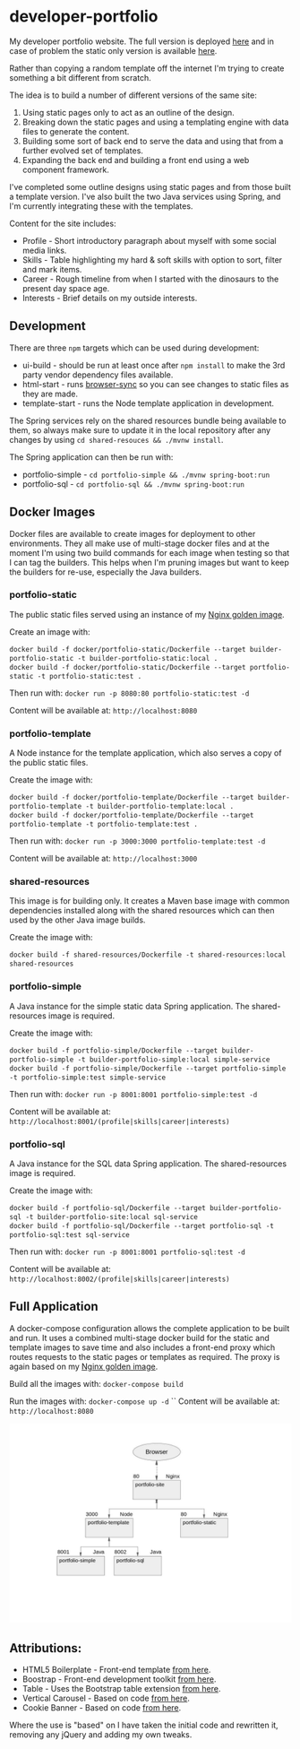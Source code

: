 # developer-portfolio

My developer portfolio website. The full version is deployed [here](https://jurassic-john.site) and in case of problem the static
only version is available [here](https://ratjuggler.github.io/developer-portfolio/).

Rather than copying a random template off the internet I'm trying to create something a bit different from scratch.

The idea is to build a number of different versions of the same site:

1. Using static pages only to act as an outline of the design. 
2. Breaking down the static pages and using a templating engine with data files to generate the content.
3. Building some sort of back end to serve the data and using that from a further evolved set of templates.
4. Expanding the back end and building a front end using a web component framework.

I've completed some outline designs using static pages and from those built a template version. I've also built the two Java 
services using Spring, and I'm currently integrating these with the templates. 

Content for the site includes:

- Profile - Short introductory paragraph about myself with some social media links.
- Skills - Table highlighting my hard & soft skills with option to sort, filter and mark items.
- Career - Rough timeline from when I started with the dinosaurs to the present day space age.
- Interests - Brief details on my outside interests. 

## Development

There are three `npm` targets which can be used during development:

- ui-build - should be run at least once after `npm install` to make the 3rd party vendor dependency files available.
- html-start - runs [browser-sync](https://browsersync.io/) so you can see changes to static files as they are made.
- template-start - runs the Node template application in development.

The Spring services rely on the shared resources bundle being available to them, so always make sure to update it in the local 
repository after any changes by using `cd shared-resouces && ./mvnw install`.

The Spring application can then be run with:

- portfolio-simple - `cd portfolio-simple && ./mvnw spring-boot:run`
- portfolio-sql - `cd portfolio-sql && ./mvnw spring-boot:run`

## Docker Images

Docker files are available to create images for deployment to other environments. They all make use of multi-stage docker files and 
at the moment I'm using two build commands for each image when testing so that I can tag the builders. This helps when I'm pruning 
images but want to keep the builders for re-use, especially the Java builders.

### portfolio-static

The public static files served using an instance of my [Nginx golden image](https://github.com/RatJuggler/my-production-docker-build). 

Create an image with:

    docker build -f docker/portfolio-static/Dockerfile --target builder-portfolio-static -t builder-portfolio-static:local .
    docker build -f docker/portfolio-static/Dockerfile --target portfolio-static -t portfolio-static:test .

Then run with: `docker run -p 8080:80 portfolio-static:test -d`

Content will be available at: `http://localhost:8080`

### portfolio-template

A Node instance for the template application, which also serves a copy of the public static files.
  
Create the image with:

    docker build -f docker/portfolio-template/Dockerfile --target builder-portfolio-template -t builder-portfolio-template:local .
    docker build -f docker/portfolio-template/Dockerfile --target portfolio-template -t portfolio-template:test .

Then run with: `docker run -p 3000:3000 portfolio-template:test -d`

Content will be available at: `http://localhost:3000`

### shared-resources

This image is for building only. It creates a Maven base image with common dependencies installed along with the shared resources
which can then used by the other Java image builds.

Create the image with:

    docker build -f shared-resources/Dockerfile -t shared-resources:local shared-resources

### portfolio-simple

A Java instance for the simple static data Spring application. The shared-resources image is required. 

Create the image with:
  
    docker build -f portfolio-simple/Dockerfile --target builder-portfolio-simple -t builder-portfolio-simple:local simple-service
    docker build -f portfolio-simple/Dockerfile --target portfolio-simple -t portfolio-simple:test simple-service

Then run with: `docker run -p 8001:8001 portfolio-simple:test -d`

Content will be available at: `http://localhost:8001/(profile|skills|career|interests)`

### portfolio-sql

A Java instance for the SQL data Spring application. The shared-resources image is required.

Create the image with:
  
    docker build -f portfolio-sql/Dockerfile --target builder-portfolio-sql -t builder-portfolio-site:local sql-service
    docker build -f portfolio-sql/Dockerfile --target portfolio-sql -t portfolio-sql:test sql-service

Then run with: `docker run -p 8001:8001 portfolio-sql:test -d`

Content will be available at: `http://localhost:8002/(profile|skills|career|interests)`

## Full Application

A docker-compose configuration allows the complete application to be built and run. It uses a combined multi-stage docker build for
the static and template images to save time and also includes a front-end proxy which routes requests to the static pages or 
templates as required. The proxy is again based on my [Nginx golden image](https://github.com/RatJuggler/my-production-docker-build).

  Build all the images with: `docker-compose build`

  Run the images with: `docker-compose up -d`
``
  Content will be available at: `http://localhost:8080`

![Image of Deployment](https://github.com/RatJuggler/developer-portfolio/blob/main/deployed-result.jpg)

## Attributions:

- HTML5 Boilerplate - Front-end template [from here](https://html5boilerplate.com/).
- Boostrap - Front-end development toolkit [from here](https://getbootstrap.com/).
- Table - Uses the Bootstrap table extension [from here](https://bootstrap-table.com/).
- Vertical Carousel - Based on code [from here](https://www.codeply.com/p/JxZ8htyOFN).
- Cookie Banner - Based on code [from here](https://github.com/kolappannathan/bootstrap-cookie-banner).

Where the use is "based" on I have taken the initial code and rewritten it, removing any jQuery and adding my own tweaks.
